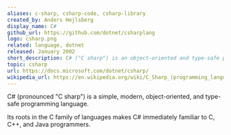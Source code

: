 ```yaml
---
aliases: c-sharp, csharp-code, csharp-library
created_by: Anders Hejlsberg
display_name: C#
github_url: https://github.com/dotnet/csharplang
logo: csharp.png
related: language, dotnet
released: January 2002
short_description: C# ("C sharp") is an object-oriented and type-safe programming language.
topic: csharp
url: https://docs.microsoft.com/dotnet/csharp/
wikipedia_url: https://en.wikipedia.org/wiki/C_Sharp_(programming_language)
---
```

C# (pronounced "C sharp") is a simple, modern, object-oriented, and type-safe programming language.

Its roots in the C family of languages makes C# immediately familiar to C, C++, and Java programmers.
